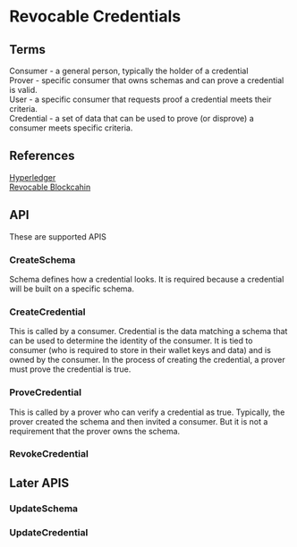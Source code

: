 # Revocable Credentials

## Terms
Consumer - a general person, typically the holder of a credential   
Prover - specific consumer that owns schemas and can prove a credential is valid.  
User - a specific consumer that requests proof a credential meets their criteria.  
Credential - a set of data that can be used to prove (or disprove) a consumer meets specific criteria.  


## References
[Hyperledger](https://hyperledger-indy.readthedocs.io/projects/hipe/en/latest/text/0011-cred-revocation/README.html)  
[Revocable Blockcahin](https://tykn.tech/identity-revocation-blockchain/)

## API
These are supported APIS

### CreateSchema
Schema defines how a credential looks.  It is required because a credential will be built on a specific schema.  

### CreateCredential
This is called by a consumer.  Credential is the data matching a schema that can be used to determine
the identity of the consumer.  It is tied to consumer (who is required to store in their wallet keys and data) 
and is owned by the consumer.  In the process of creating the credential, a prover must prove the credential is true.

### ProveCredential
This is called by a prover who can verify a credential as true.  Typically, the prover created the schema and then
invited a consumer.  But it is not a requirement that the prover owns the schema. 

### RevokeCredential

## Later APIS

### UpdateSchema

### UpdateCredential
